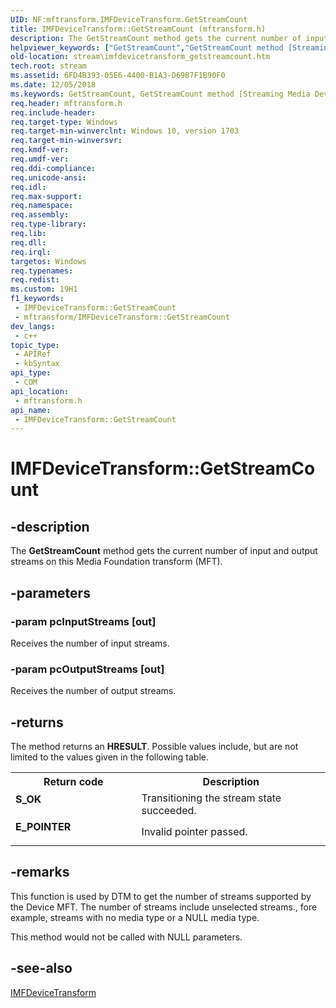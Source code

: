 ```yaml
---
UID: NF:mftransform.IMFDeviceTransform.GetStreamCount
title: IMFDeviceTransform::GetStreamCount (mftransform.h)
description: The GetStreamCount method gets the current number of input and output streams on this Media Foundation transform (MFT).
helpviewer_keywords: ["GetStreamCount","GetStreamCount method [Streaming Media Devices]","GetStreamCount method [Streaming Media Devices]","IMFDeviceTransform interface","IMFDeviceTransform interface [Streaming Media Devices]","GetStreamCount method","IMFDeviceTransform.GetStreamCount","IMFDeviceTransform::GetStreamCount","mftransform/IMFDeviceTransform::GetStreamCount","stream.imfdevicetransform_getstreamcount"]
old-location: stream\imfdevicetransform_getstreamcount.htm
tech.root: stream
ms.assetid: 6FD4B393-05E6-4400-B1A3-D69B7F1B90F0
ms.date: 12/05/2018
ms.keywords: GetStreamCount, GetStreamCount method [Streaming Media Devices], GetStreamCount method [Streaming Media Devices],IMFDeviceTransform interface, IMFDeviceTransform interface [Streaming Media Devices],GetStreamCount method, IMFDeviceTransform.GetStreamCount, IMFDeviceTransform::GetStreamCount, mftransform/IMFDeviceTransform::GetStreamCount, stream.imfdevicetransform_getstreamcount
req.header: mftransform.h
req.include-header: 
req.target-type: Windows
req.target-min-winverclnt: Windows 10, version 1703
req.target-min-winversvr: 
req.kmdf-ver: 
req.umdf-ver: 
req.ddi-compliance: 
req.unicode-ansi: 
req.idl: 
req.max-support: 
req.namespace: 
req.assembly: 
req.type-library: 
req.lib: 
req.dll: 
req.irql: 
targetos: Windows
req.typenames: 
req.redist: 
ms.custom: 19H1
f1_keywords:
 - IMFDeviceTransform::GetStreamCount
 - mftransform/IMFDeviceTransform::GetStreamCount
dev_langs:
 - c++
topic_type:
 - APIRef
 - kbSyntax
api_type:
 - COM
api_location:
 - mftransform.h
api_name:
 - IMFDeviceTransform::GetStreamCount
---
```


# IMFDeviceTransform::GetStreamCount


## -description

The <b>GetStreamCount</b> method gets the current number of input and output streams on this Media Foundation transform (MFT).

## -parameters

### -param pcInputStreams [out]

Receives the number of input streams.

### -param pcOutputStreams [out]

Receives the number of output streams.

## -returns

The method returns an <b>HRESULT</b>. Possible values include,  but are  not limited to the values given in the following table.

<table>
<tr>
<th>Return code</th>
<th>Description</th>
</tr>
<tr>
<td width="40%">
<dl>
<dt><b>S_OK</b></dt>
</dl>
</td>
<td width="60%">
Transitioning the stream state succeeded.

</td>
</tr>
<tr>
<td width="40%">
<dl>
<dt><b>E_POINTER</b></dt>
</dl>
</td>
<td width="60%">
Invalid pointer passed.

</td>
</tr>
</table>

## -remarks

This function is used by DTM to get the number of streams supported by the Device MFT. The number of streams include unselected streams., fore example, streams with no media type or a NULL media type.

This method would not be called with NULL parameters.

## -see-also

<a href="/windows/desktop/api/mftransform/nn-mftransform-imfdevicetransform">IMFDeviceTransform</a>


